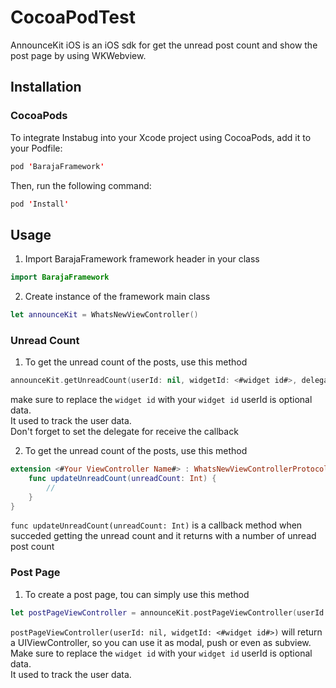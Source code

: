 # CocoaPodTest
AnnounceKit iOS is an iOS sdk for get the unread post count and show the post page by using WKWebview.

## Installation
### CocoaPods
To integrate Instabug into your Xcode project using CocoaPods, add it to your Podfile:
```swift
pod 'BarajaFramework'
```
Then, run the following command:
```swift
pod 'Install'
```

## Usage
1.  Import BarajaFramework framework header in your class
```swift
import BarajaFramework
```
2.  Create instance of the framework main class
```swift
let announceKit = WhatsNewViewController()
```

### Unread Count
1.  To get the unread count of the posts, use this method
```swift
announceKit.getUnreadCount(userId: nil, widgetId: <#widget id#>, delegate: self)
```
make sure to replace the ```widget id``` with your ```widget id```
userId is optional data. <br/>It used to track the user data. 
<br/>Don't forget to set the delegate for receive the callback

2.  To get the unread count of the posts, use this method
```swift
extension <#Your ViewController Name#> : WhatsNewViewControllerProtocol {
    func updateUnreadCount(unreadCount: Int) {
        //
    }
}
```
```func updateUnreadCount(unreadCount: Int)``` is a callback method when succeded getting the unread count and it returns with a number of unread post count

### Post Page
1.  To create a post page, tou can simply use this method
```swift
let postPageViewController = announceKit.postPageViewController(userId: nil, widgetId: <#widget id#>)
```
```postPageViewController(userId: nil, widgetId: <#widget id#>)``` will return a UIViewController, so you can use it as modal, push or even as subview.
<br/>Make sure to replace the ```widget id``` with your ```widget id```
userId is optional data. <br/>It used to track the user data. 
